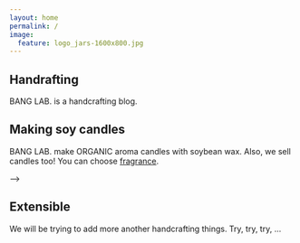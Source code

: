 ```yaml
---
layout: home
permalink: /
image:
  feature: logo_jars-1600x800.jpg
---
```


<div class="tiles">

<div class="tile">
  <h2 class="post-title">Handrafting</h2>
  <p class="post-excerpt">BANG LAB. is a handcrafting blog. </p>
</div><!-- /.tile -->

<div class="tile">
  <h2 class="post-title">Making soy candles</h2>
  <p class="post-excerpt">BANG LAB. make ORGANIC aroma candles with soybean wax. Also, we sell candles too! You can choose <a href="http://www.banglab.com/articles/fragrance-for-candles/">fragrance</a>. </p>
</div><!-- /.tile -->

<!-- <div class="tile">
  <h2 class="post-title">Guidance</h2>
  <p class="post-excerpt">We provide a guide for making candles.</p>
</div><!-- /.tile --> -->

<div class="tile">
  <h2 class="post-title">Extensible</h2>
  <p class="post-excerpt">We will be trying to add more another handcrafting things. Try, try, try, ...</p>
</div><!-- /.tile -->

</div><!-- /.tiles -->